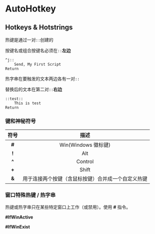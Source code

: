 # AutoHotkey

## Hotkeys & Hotstrings

热键是通过一对`::`创建的

按键名或组合按键名必须在`::`**左边**

```ahk
^j::
    Send, My First Script
Return
```

热字串在要触发的文本两边各有一对`::`

替换后的文本在第二对`::`**右边**

```ahk
::test::
    This is test
Return
```

### 键和神秘符号

|  符号   |            描述             |
| :---: | :-----------------------: |
| **#** |     Win(Windows 徽标键)      |
| **!** |            Alt            |
| **^** |          Control          |
| **+** |           Shift           |
| **&** | 用于连接两个按键（含鼠标按键）合并成一个自定义热键 |

### 窗口特殊热键 / 热字串

热键或热字串只在某些特定窗口上工作（或禁用）。使用 **#** 指令。

**#IfWinActive**

**#IfWinExist**

